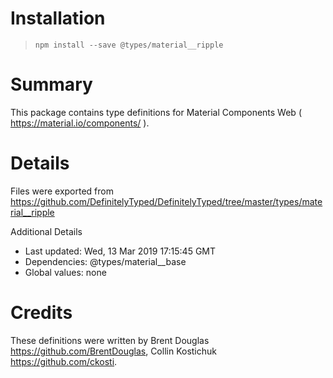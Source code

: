 # Installation
> `npm install --save @types/material__ripple`

# Summary
This package contains type definitions for Material Components Web ( https://material.io/components/ ).

# Details
Files were exported from https://github.com/DefinitelyTyped/DefinitelyTyped/tree/master/types/material__ripple

Additional Details
 * Last updated: Wed, 13 Mar 2019 17:15:45 GMT
 * Dependencies: @types/material__base
 * Global values: none

# Credits
These definitions were written by Brent Douglas <https://github.com/BrentDouglas>, Collin Kostichuk <https://github.com/ckosti>.
